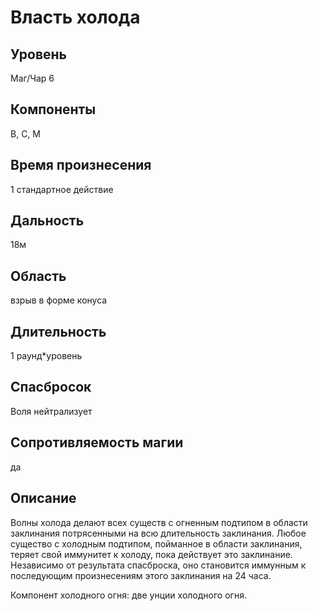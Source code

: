 # Власть холода

## Уровень
Маг/Чар 6
## Компоненты
В, С, М
## Время произнесения
1 стандартное действие
## Дальность
18м
## Область
взрыв в форме конуса
## Длительность
1 раунд\*уровень
## Спасбросок
Воля нейтрализует
## Сопротивляемость магии
да
## Описание
Волны холода делают всех существ с огненным подтипом в области заклинания потрясенными на всю длительность заклинания. Любое существо с холодным подтипом, пойманное в области заклинания, теряет свой иммунитет к холоду, пока действует это заклинание. Независимо от результата спасброска, оно становится иммунным к последующим произнесениям этого заклинания на 24 часа.

Компонент холодного огня: две унции холодного огня.